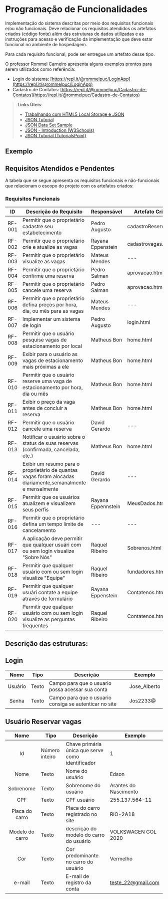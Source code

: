 # Programação de Funcionalidades

Implementação do sistema descritas por meio dos requisitos funcionais e/ou não funcionais. Deve relacionar os requisitos atendidos os artefatos criados (código fonte) além das estruturas de dados utilizadas e as instruções para acesso e verificação da implementação que deve estar funcional no ambiente de hospedagem.

Para cada requisito funcional, pode ser entregue um artefato desse tipo.

O professor Rommel Carneiro apresenta alguns exemplos prontos para serem utilizados como referência:
- Login do sistema: [https://repl.it/@rommelpuc/LoginApp](https://repl.it/@rommelpuc/LoginApp) 
- Cadastro de Contatos: [https://repl.it/@rommelpuc/Cadastro-de-Contatos](https://repl.it/@rommelpuc/Cadastro-de-Contatos)


> **Links Úteis**:
>
> - [Trabalhando com HTML5 Local Storage e JSON](https://www.devmedia.com.br/trabalhando-com-html5-local-storage-e-json/29045)
> - [JSON Tutorial](https://www.w3resource.com/JSON)
> - [JSON Data Set Sample](https://opensource.adobe.com/Spry/samples/data_region/JSONDataSetSample.html)
> - [JSON - Introduction (W3Schools)](https://www.w3schools.com/js/js_json_intro.asp)
> - [JSON Tutorial (TutorialsPoint)](https://www.tutorialspoint.com/json/index.htm)

## Exemplo

## Requisitos Atendidos e Pendentes

A tabela que se segue apresenta os requisitos funcionais e não-funcionais que relacionam o escopo do projeto com os artefatos criados:

### Requisitos Funcionais

|ID    | Descrição do Requisito | Responsável | Artefato Criado |
|------|------------------------|------------|-----------------|
|RF-001| Permitir que o proprietário cadastre seu estabelecimento | Pedro Augusto | cadastroReserva.html |
|RF-002| Permitir que o proprietário crie e atualize as vagas  | Rayana Eppenstein | cadastrovagas.html |
|RF-003| Permitir que o proprietário visualize as vagas  | Mateus Mendes | --- |
|RF-004| Permitir que o proprietário confirme uma reserva | Pedro Salman | aprovacao.html |
|RF-005| Permitir que o proprietário cancele uma reserva | Pedro Salman | aprovacao.html |
|RF-006| Permitir que o proprietário defina preços por hora, dia, ou mês para as vagas | Mateus Mendes | --- |
|RF-007| Implementar um sistema de login | Pedro Augusto | login.html |
|RF-008| Permitir que o usuário pesquise vagas de estacionamento por local | Matheus Bon | home.html |
|RF-009| Exibir para o usuário as vagas de estacionamento mais próximas a ele |  Matheus Bon | home.html |
|RF-010| Permitir que o usuário reserve uma vaga de estacionamento por hora, dia ou mês |  Matheus Bon | home.html |
|RF-011| Exibir o preço da vaga antes de concluir a reserva |  Matheus Bon | home.html |
|RF-012| Permitir que o usuário cancele uma reserva |  David Gerardo | --- |
|RF-013| Notificar o usuário sobre o status de suas reservas (confirmada, cancelada, etc.) | Matheus Bon | home.html |
|RF-014| Exibir um resumo para o proprietário de quantas vagas foram alocadas diariamente,semanalmente e mensalmente | David Gerardo | --- |
|RF-015| Permitir que os usuários atualizem e visualizem seus perfis | Rayana Eppennstein | MeusDados.html |
|RF-016| Permitir que o proprietário defina um tempo limite de cancelamento | --- | --- |
|RF-017| A aplicação deve permitir que qualquer usuári com ou sem login visualize "Sobre Nós" | Raquel Ribeiro | Sobrenos.html |
|RF-018| Permitir que qualquer usuário com ou sem login visualize "Equipe" | Raquel Ribeiro | fundadores.html |
|RF-019| Permitir que qualquer usuári contate a equipe através de formulário | Rayana Eppenstein | Contatenos.html |
|RF-020| Permitir que qualquer usuário com ou sem login visualize as perguntas frequentes | Raquel Ribeiro | Contatenos.html |


## Descrição das estruturas:

## Login
|  **Nome**      | **Tipo**          | **Descrição**                             | **Exemplo**                                    |
|:--------------:|-------------------|-------------------------------------------|------------------------------------------------|
| Usuário        | Texto             |Campo para que o usuario possa acessar sua conta|Jose_Alberto                               | 
| Senha          | Texto             |Campo para que o usuario consiga se autenticar no site| Jos2233@                            |


## Usuário Reservar vagas
|  **Nome**      | **Tipo**          | **Descrição**                             | **Exemplo**                                    |
|:--------------:|-------------------|-------------------------------------------|------------------------------------------------|
|Id              |Número inteiro     |Chave primária única que serve como identificador|1                                         |
|Nome            | Texto             |Nome do usuário                            |Edson                                           | 
|Sobrenome       | Texto             |Sobrenome do usuário                       |Arantes do Nascimento                           |
|CPF             | Texto             |CPF usuário                                |255.137.564-11                        |
|Placa do carro          |Texto            |Placa do carro registrado no site    |RIO-2A18                 |
|Modelo do carro        |Texto            |descrição do modelo do carro do usuário    |VOLKSWAGEN GOL 2020                 |
|Cor        |Texto            |Cor predominante no carro do usuário    |Vermelho                 |
|e-mail     |Texto            |E-mail de registro da conta    |teste_22@gmail.com                |


